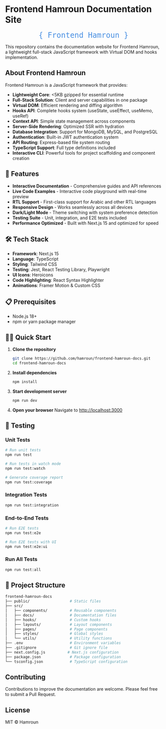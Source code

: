 # Frontend Hamroun Documentation Site





<p align="center">
  <code style="font-size: 24px; color: #4A90E2; background-color: transparent">{ Frontend Hamroun }</code>
</p>

This repository contains the documentation website for Frontend Hamroun, a lightweight full-stack JavaScript framework with Virtual DOM and hooks implementation.

## About Frontend Hamroun

Frontend Hamroun is a JavaScript framework that provides:

- **Lightweight Core**: <5KB gzipped for essential runtime
- **Full-Stack Solution**: Client and server capabilities in one package
- **Virtual DOM**: Efficient rendering and diffing algorithm
- **Hooks API**: Complete hooks system (useState, useEffect, useMemo, useRef)
- **Context API**: Simple state management across components
- **Server-Side Rendering**: Optimized SSR with hydration
- **Database Integration**: Support for MongoDB, MySQL, and PostgreSQL
- **Authentication**: Built-in JWT authentication system
- **API Routing**: Express-based file system routing
- **TypeScript Support**: Full type definitions included
- **Interactive CLI**: Powerful tools for project scaffolding and component creation

## 🚀 Features

- **Interactive Documentation** - Comprehensive guides and API references
- **Live Code Examples** - Interactive code playground with real-time preview
- **RTL Support** - First-class support for Arabic and other RTL languages
- **Responsive Design** - Works seamlessly across all devices
- **Dark/Light Mode** - Theme switching with system preference detection
- **Testing Suite** - Unit, integration, and E2E tests included
- **Performance Optimized** - Built with Next.js 15 and optimized for speed

## 🛠️ Tech Stack

- **Framework**: Next.js 15
- **Language**: TypeScript
- **Styling**: Tailwind CSS
- **Testing**: Jest, React Testing Library, Playwright
- **UI Icons**: Heroicons
- **Code Highlighting**: React Syntax Highlighter
- **Animations**: Framer Motion & Custom CSS

## 📋 Prerequisites

- Node.js 18+ 
- npm or yarn package manager

## 🏃‍♂️ Quick Start

1. **Clone the repository**
   ```bash
   git clone https://github.com/hamroun/frontend-hamroun-docs.git
   cd frontend-hamroun-docs
   ```

2. **Install dependencies**
   ```bash
   npm install
   ```

3. **Start development server**
   ```bash
   npm run dev
   ```

4. **Open your browser**
   Navigate to [http://localhost:3000](http://localhost:3000)

## 🧪 Testing

### Unit Tests
```bash
# Run unit tests
npm run test

# Run tests in watch mode
npm run test:watch

# Generate coverage report
npm run test:coverage
```

### Integration Tests
```bash
npm run test:integration
```

### End-to-End Tests
```bash
# Run E2E tests
npm run test:e2e

# Run E2E tests with UI
npm run test:e2e:ui
```

### Run All Tests
```bash
npm run test:all
```

## 📁 Project Structure

```bash
frontend-hamroun-docs
├── public/                  # Static files
├── src/
│   ├── components/          # Reusable components
│   ├── docs/                # Documentation files
│   ├── hooks/               # Custom hooks
│   ├── layouts/             # Layout components
│   ├── pages/               # Page components
│   ├── styles/              # Global styles
│   └── utils/               # Utility functions
├── .env                     # Environment variables
├── .gitignore               # Git ignore file
├── next.config.js          # Next.js configuration
├── package.json             # Package configuration
└── tsconfig.json            # TypeScript configuration
```

## Contributing

Contributions to improve the documentation are welcome. Please feel free to submit a Pull Request.

## License

MIT © Hamroun
